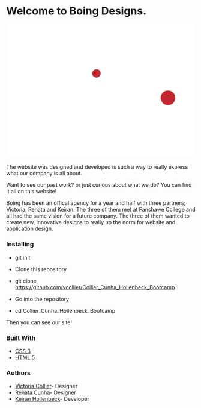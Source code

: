 # Welcome to Boing Designs.

![Alt text](images/logo.svg)

The website was designed and developed is such a way to really express what our company is all about.

Want to see our past work? or just curious about what we do? You can find it all on this website!

Boing has been an offical agency for a year and half with three partners; Victoria, Renata and Keiran. The three of them met at Fanshawe College and all had the same vision for a future company. The three of them wanted to create new, innovative designs to really up the norm for website and application design.


### Installing

- git init

- Clone this repository

- git clone https://github.com/vcollier/Collier_Cunha_Hollenbeck_Bootcamp

- Go into the repository

- cd Collier_Cunha_Hollenbeck_Bootcamp

Then you can see our site!

### Built With

- [CSS 3](https://cssreference.io/flexbox/)
- [HTML 5](https://dev.w3.org/html5/html-author/)

### Authors

- [Victoria Collier](https://github.com/vcollier)- Designer
- [Renata Cunha](https://github.com/Re-01)- Designer
- [Keiran Hollenbeck](https://github.com/kmankeiran)- Developer